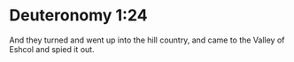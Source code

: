 # Deuteronomy 1:24

And they turned and went up into the hill country, and came to the Valley of Eshcol and spied it out.
